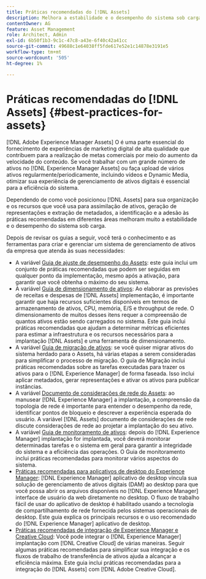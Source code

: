 ```yaml
---
title: Práticas recomendadas do [!DNL Assets]
description: Melhora a estabilidade e o desempenho do sistema sob carga ao identificar e seguir as práticas recomendadas que dependem da implantação e da configuração.
contentOwner: AG
feature: Asset Management
role: Architect, Admin
exl-id: 6b50f1b3-9c1c-47c8-a43e-6f40c42a41cc
source-git-commit: 49688c1e64038ff5fde617e52e1c14878e3191e5
workflow-type: tm+mt
source-wordcount: '505'
ht-degree: 1%

---
```


# Práticas recomendadas do [!DNL Assets] {#best-practices-for-assets}

[!DNL Adobe Experience Manager Assets] O é uma parte essencial do fornecimento de experiências de marketing digital de alta qualidade que contribuem para a realização de metas comerciais por meio do aumento da velocidade do conteúdo. Se você trabalhar com um grande número de ativos no [!DNL Experience Manager Assets] ou faça upload de vários ativos regularmente/periodicamente, incluindo vídeos e Dynamic Media, otimizar sua experiência de gerenciamento de ativos digitais é essencial para a eficiência do sistema.

Dependendo de como você posicionou [!DNL Assets] para sua organização e os recursos que você usa para assimilação de ativos, geração de representações e extração de metadados, a identificação e a adesão às práticas recomendadas em diferentes áreas melhoram muito a estabilidade e o desempenho do sistema sob carga.

Depois de revisar os guias a seguir, você terá o conhecimento e as ferramentas para criar e gerenciar um sistema de gerenciamento de ativos da empresa que atenda às suas necessidades:

* A variável [Guia de ajuste de desempenho do Assets](/help/assets/performance-tuning-guidelines.md): este guia inclui um conjunto de práticas recomendadas que podem ser seguidas em qualquer ponto da implementação, mesmo após a ativação, para garantir que você obtenha o máximo do seu sistema.
* A variável [Guia de dimensionamento de ativos](/help/assets/assets-sizing-guide.md): Ao elaborar as previsões de receitas e despesas de [!DNL Assets] implementação, é importante garantir que haja recursos suficientes disponíveis em termos de armazenamento de ativos, CPU, memória, E/S e throughput de rede. O dimensionamento de muitos desses itens requer a compreensão de quantos ativos estão sendo carregados no sistema. Este guia inclui práticas recomendadas que ajudam a determinar métricas eficientes para estimar a infraestrutura e os recursos necessários para a implantação [!DNL Assets] e uma ferramenta de dimensionamento.
* A variável [Guia de migração de ativos](/help/assets/assets-migration-guide.md): se você quiser migrar ativos do sistema herdado para o Assets, há várias etapas a serem consideradas para simplificar o processo de migração. O guia de Migração inclui práticas recomendadas sobre as tarefas executadas para trazer os ativos para o [!DNL Experience Manager] de forma faseada. Isso inclui aplicar metadados, gerar representações e ativar os ativos para publicar instâncias.
* A variável [Documento de considerações de rede do Assets](/help/assets/assets-network-considerations.md): ao manusear [!DNL Experience Manager] a implantação, a compreensão da topologia de rede é importante para entender o desempenho da rede, identificar pontos de bloqueio e descrever a experiência esperada do usuário. A variável [!DNL Assets] documento de considerações de rede discute considerações de rede ao projetar a implantação do seu ativo.
* A variável [Guia de monitoramento de ativos](/help/assets/assets-monitoring-best-practices.md): depois do [!DNL Experience Manager] implantação for implantada, você deverá monitorar determinadas tarefas e o sistema em geral para garantir a integridade do sistema e a eficiência das operações. O Guia de monitoramento inclui práticas recomendadas para monitorar vários aspectos do sistema.
* [Práticas recomendadas para aplicativos de desktop do Experience Manager](https://experienceleague.adobe.com/docs/experience-manager-desktop-app/using/introduction.html?lang=pt-BR): [!DNL Experience Manager] aplicativo de desktop vincula sua solução de gerenciamento de ativos digitais (DAM) ao desktop para que você possa abrir os arquivos disponíveis no [!DNL Experience Manager] interface de usuário da web diretamente no desktop. O fluxo de trabalho fácil de usar do aplicativo de desktop é habilitado usando a tecnologia de compartilhamento de rede fornecida pelos sistemas operacionais de desktop. Este guia explica os principais recursos e o uso recomendado do [!DNL Experience Manager] aplicativo de desktop.
* [Práticas recomendadas de integração de Experience Manager e Creative Cloud](/help/assets/aem-cc-integration-best-practices.md): Você pode integrar o [!DNL Experience Manager] implantação com [!DNL Creative Cloud] de várias maneiras. Seguir algumas práticas recomendadas para simplificar sua integração e os fluxos de trabalho de transferência de ativos ajuda a alcançar a eficiência máxima. Este guia inclui práticas recomendadas para a integração do [!DNL Assets] com [!DNL Adobe Creative Cloud].
